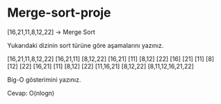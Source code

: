 # Merge-sort-proje

[16,21,11,8,12,22] -> Merge Sort

Yukarıdaki dizinin sort türüne göre aşamalarını yazınız.

[16,21,11,8,12,22]
[16,21,11]  [8,12,22]
[16,21] [11]  [8,12] [22]
[16] [21] [11] [8] [12] [22]
[16,21] [11]  [8,12] [22]
[11,16,21]  [8,12,22]
[8,11,12,16,21,22]


Big-O gösterimini yazınız.

Cevap: O(nlogn)

